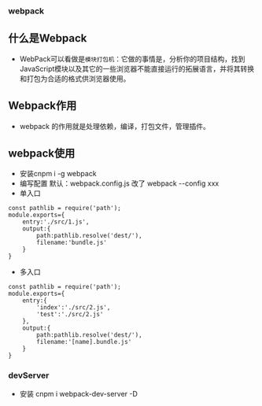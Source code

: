 ### webpack
## 什么是Webpack
* WebPack可以看做是`模块打包机`：它做的事情是，分析你的项目结构，找到JavaScript模块以及其它的一些浏览器不能直接运行的拓展语言，并将其转换和打包为合适的格式供浏览器使用。

## Webpack作用
* webpack 的作用就是处理依赖，编译，打包文件，管理插件。

## webpack使用
* 安装cnpm i -g webpack
* 编写配置
默认：webpack.config.js
改了 webpack --config xxx
* 单入口
```
const pathlib = require('path');
module.exports={
    entry:'./src/1.js',
    output:{
        path:pathlib.resolve('dest/'),
        filename:'bundle.js'
    }
}
```
* 多入口
```
const pathlib = require('path');
module.exports={
    entry:{
        'index':'./src/2.js',
        'test':'./src/2.js'
    },
    output:{
        path:pathlib.resolve('dest/'),
        filename:'[name].bundle.js'
    }
}
```
### devServer
* 安装 cnpm i webpack-dev-server -D
